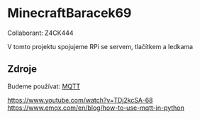 # MinecraftBaracek69
Collaborant: Z4CK444

V tomto projektu spojujeme RPi se servem, tlačítkem a ledkama

## Zdroje

Budeme používat: [MQTT](https://www.eclipse.org/paho/index.php?page=clients/java/index.php)

https://www.youtube.com/watch?v=TDj2kcSA-68
https://www.emqx.com/en/blog/how-to-use-mqtt-in-python
